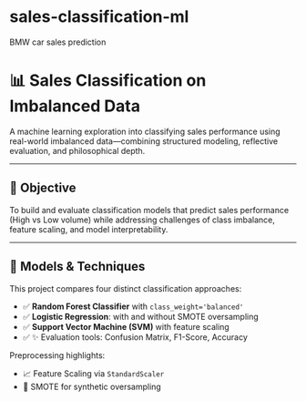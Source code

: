 # sales-classification-ml
BMW car sales prediction
# 📊 Sales Classification on Imbalanced Data

A machine learning exploration into classifying sales performance using real-world imbalanced data—combining structured modeling, reflective evaluation, and philosophical depth.

---

## 🎯 Objective

To build and evaluate classification models that predict sales performance (High vs Low volume) while addressing challenges of class imbalance, feature scaling, and model interpretability.

---

## 🧠 Models & Techniques

This project compares four distinct classification approaches:

- ✅ **Random Forest Classifier** with `class_weight='balanced'`
- ✅ **Logistic Regression**: with and without SMOTE oversampling
- ✅ **Support Vector Machine (SVM)** with feature scaling
- ✅ ✨ Evaluation tools: Confusion Matrix, F1-Score, Accuracy

Preprocessing highlights:
- 📈 Feature Scaling via `StandardScaler`
- 🧪 SMOTE for synthetic oversampling

